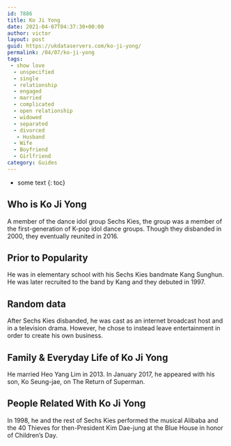 ```yaml
---
id: 7886
title: Ko Ji Yong
date: 2021-04-07T04:37:30+00:00
author: victor
layout: post
guid: https://ukdataservers.com/ko-ji-yong/
permalink: /04/07/ko-ji-yong
tags:
 - show love
  - unspecified
  - single
  - relationship
  - engaged
  - married
  - complicated
  - open relationship
  - widowed
  - separated
  - divorced
   - Husband
  - Wife
  - Boyfriend
  - Girlfriend
category: Guides
---
```


* some text
{: toc}


## Who is Ko Ji Yong



A member of the dance idol group Sechs Kies, the group was a member of the first-generation of K-pop idol dance groups. Though they disbanded in 2000, they eventually reunited in 2016. 

                
                
                
## Prior to Popularity



He was in elementary school with his Sechs Kies bandmate Kang Sunghun. He was later recruited to the band by Kang and they debuted in 1997. 

                
                
                
## Random data



After Sechs Kies disbanded, he was cast as an internet broadcast host and in a television drama. However, he chose to instead leave entertainment in order to create his own business. 

                
                
                
## Family & Everyday Life of Ko Ji Yong



He married Heo Yang Lim in 2013. In January 2017, he appeared with his son, Ko Seung-jae, on The Return of Superman. 

                
                
                
## People Related With Ko Ji Yong



In 1998, he and the rest of Sechs Kies performed the musical Alibaba and the 40 Thieves for then-President Kim Dae-jung at the Blue House in honor of Children&#8217;s Day. 

                
              
            
          
          
          